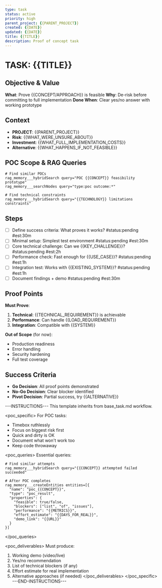 ```yaml
---
type: task
status: active
priority: high
parent_project: {{PARENT_PROJECT}}
created: {{DATE}}
updated: {{DATE}}
title: {{TITLE}}
description: Proof of concept task
---
```


# TASK: {{TITLE}}

## Objective & Value
**What**: Prove {{CONCEPT/APPROACH}} is feasible
**Why**: De-risk before committing to full implementation
**Done When**: Clear yes/no answer with working prototype

## Context
- **PROJECT**: {{PARENT_PROJECT}}
- **Risk**: {{WHAT_WERE_UNSURE_ABOUT}}
- **Investment**: {{WHAT_FULL_IMPLEMENTATION_COSTS}}
- **Alternative**: {{WHAT_HAPPENS_IF_NOT_FEASIBLE}}

## POC Scope & RAG Queries
```
# Find similar POCs
rag_memory___hybridSearch query="POC {{CONCEPT}} feasibility prototype"
rag_memory___searchNodes query="type:poc outcome:*"

# Find technical constraints
rag_memory___hybridSearch query="{{TECHNOLOGY}} limitations constraints"
```

## Steps
- [ ] Define success criteria: What proves it works? #status:pending #est:30m
- [ ] Minimal setup: Simplest test environment #status:pending #est:30m
- [ ] Core technical challenge: Can we {{KEY_CHALLENGE}}? #status:pending #est:2h
- [ ] Performance check: Fast enough for {{USE_CASE}}? #status:pending #est:1h
- [ ] Integration test: Works with {{EXISTING_SYSTEM}}? #status:pending #est:1h
- [ ] Document findings + demo #status:pending #est:30m

## Proof Points
**Must Prove**:
1. **Technical**: {{TECHNICAL_REQUIREMENT}} is achievable
2. **Performance**: Can handle {{LOAD_REQUIREMENT}}
3. **Integration**: Compatible with {{SYSTEM}}

**Out of Scope** (for now):
- Production readiness
- Error handling  
- Security hardening
- Full test coverage

## Success Criteria
- **Go Decision**: All proof points demonstrated
- **No-Go Decision**: Clear blocker identified
- **Pivot Decision**: Partial success, try {{ALTERNATIVE}}

---INSTRUCTIONS---
This template inherits from base_task.md workflow.

<poc_specific>
For POC tasks:
- Timebox ruthlessly
- Focus on biggest risk first
- Quick and dirty is OK
- Document what won't work too
- Keep code throwaway

<poc_queries>
Essential queries:
```
# Find similar attempts
rag_memory___hybridSearch query="{{CONCEPT}} attempted failed succeeded"

# After POC completes
rag_memory___createEntities entities=[{
  "name": "poc_{{CONCEPT}}",
  "type": "poc_result",
  "properties": {
    "feasible": true/false,
    "blockers": ["list", "of", "issues"],
    "performance": "{{METRICS}}",
    "effort_estimate": "{{DAYS_FOR_REAL}}",
    "demo_link": "{{URL}}"
  }
}]
```
</poc_queries>

<poc_deliverables>
Must produce:
1. Working demo (video/live)
2. Yes/no recommendation
3. List of technical blockers (if any)
4. Effort estimate for real implementation
5. Alternative approaches (if needed)
</poc_deliverables>
</poc_specific>
---END-INSTRUCTIONS---
